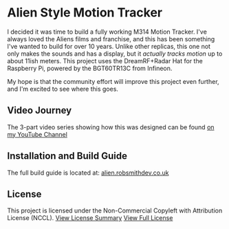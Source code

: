 # Alien Style Motion Tracker

I decided it was time to build a fully working M314 Motion Tracker. I've always loved the Aliens films and franchise, and this has been something I've wanted to build for over 10 years.
Unlike other replicas, this one not only makes the sounds and has a display, but it *actually tracks motion* up to about 11ish meters.
This project uses the DreamRF+Radar Hat for the Raspberry Pi, powered by the BGT60TR13C from Infineon.

My hope is that the community effort will improve this project even further, and I'm excited to see where this goes.

## Video Journey
The 3-part video series showing how this was designed can be found [on my YouTube Channel](https://www.youtube.com/playlist?list=PL18CvD80w43YAV8UG24NtwRc2Wy-i7yyd)

## Installation and Build Guide
The full build guide is located at:
[alien.robsmithdev.co.uk](https://alien.robsmithdev.co.uk)

## License 
This project is licensed under the Non-Commercial Copyleft with Attribution License (NCCL).
[View License Summary](./licence_summary.md)
[View Full License](./licence.txt)

